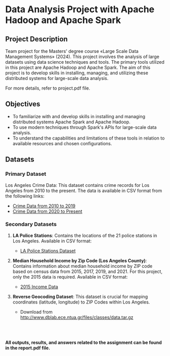 # Data Analysis Project with Apache Hadoop and Apache Spark
## Project Description
Team project for the Masters' degree course «Large Scale Data Management Systems» (2024). This project involves the analysis of large datasets using data science techniques and tools. The primary tools utilized in this project are Apache Hadoop and Apache Spark. The aim of this project is to develop skills in installing, managing, and utilizing these distributed systems for large-scale data analysis.

For more details, refer to project.pdf file.

## Objectives
* To familiarize with and develop skills in installing and managing distributed systems Apache Spark and Apache Hadoop.
* To use modern techniques through Spark's APIs for large-scale data analysis.
* To understand the capabilities and limitations of these tools in relation to available resources and chosen configurations.

## Datasets
### Primary Dataset
Los Angeles Crime Data: This dataset contains crime records for Los Angeles from 2010 to the present. The data is available in CSV format from the following links:

- [Crime Data from 2010 to 2019](https://data.lacity.org/api/views/63jg-8b9z/rows.csv?accessType=DOWNLOAD)
- [Crime Data from 2020 to Present](https://data.lacity.org/api/views/2nrs-mtv8/rows.csv?accessType=DOWNLOAD)

### Secondary Datasets

1. **LA Police Stations**: Contains the locations of the 21 police stations in Los Angeles. Available in CSV format:

   - [LA Police Stations Dataset](https://geohub.lacity.org/datasets/lahub::lapd-police-stations/explore)

2. **Median Household Income by Zip Code (Los Angeles County)**: Contains information about median household income by ZIP code based on census data from 2015, 2017, 2019, and 2021. For this project, only the 2015 data is required. Available in CSV format:

   - [2015 Income Data](http://www.laalmanac.com/employment/em12c_2015.php)
     
3. **Reverse Geocoding Dataset**: This dataset is crucial for mapping coordinates (latitude, longitude) to ZIP Codes within Los Angeles.

   - Download from http://www.dblab.ece.ntua.gr/files/classes/data.tar.gz
     
<br><br>

**All outputs, results, and answers related to the assignment can be found in the report.pdf file.**
